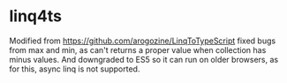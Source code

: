 # linq4ts
Modified from https://github.com/arogozine/LinqToTypeScript
fixed bugs from max and min, as can't returns a proper value when collection has minus values.
And downgraded to ES5 so it can run on older browsers, as for this, async linq is not supported.
